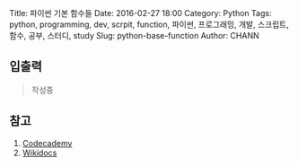 Title: 파이썬 기본 함수들
Date: 2016-02-27 18:00
Category: Python
Tags: python, programming, dev, scrpit, function, 파이썬, 프로그래밍, 개발, 스크립트, 함수, 공부, 스터디, study
Slug: python-base-function
Author: CHANN
<!--Summary: -->

## 입출력
> 작성중

## 참고
1. [Codecademy](http://codecademy.com)
2. [Wikidocs](https://wikidocs.net)